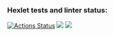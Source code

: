### Hexlet tests and linter status:
[![Actions Status](https://github.com/ShanyAilurus/frontend-project-46/workflows/hexlet-check/badge.svg)](https://github.com/ShanyAilurus/frontend-project-46/actions) <a href="https://codeclimate.com/github/ShanyAilurus/frontend-project-46/maintainability"><img src="https://api.codeclimate.com/v1/badges/d94e8fee2a6d7c86e7da/maintainability" /></a> <a href="https://codeclimate.com/github/ShanyAilurus/frontend-project-46/test_coverage"><img src="https://api.codeclimate.com/v1/badges/d94e8fee2a6d7c86e7da/test_coverage" /></a>